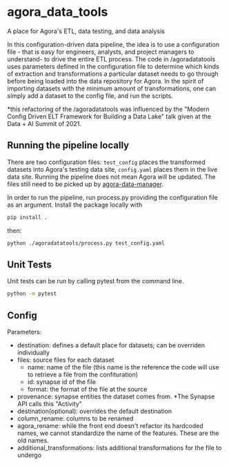 # agora_data_tools
A place for Agora's ETL, data testing, and data analysis

In this configuration-driven data pipeline, the idea is to use a configuration file - that is easy for 
engineers, analysts, and project managers to understand- to drive the entire ETL process.  The code in /agoradatatools uses 
parameters defined in the configuration file to determine which kinds of extraction and transformations a particular 
dataset needs to go through before being loaded into the data repository for Agora.  In the spirit of importing datasets
with the minimum amount of transformations, one can simply add a dataset to the config file, and run the scripts. 

*this refactoring of the /agoradatatools was influenced by the "Modern Config Driven ELT Framework for Building a 
Data Lake" talk given at the Data + AI Summit of 2021.



## Running the pipeline locally
There are two configuration files:  ```test_config``` places the transformed datasets into Agora's testing data site, 
```config.yaml``` places them in the live data site.  Running the pipeline does not mean Agora will be updated.  The files 
still need to be picked up by [agora-data-manager](https://github.com/Sage-Bionetworks/agora-data-manager/).

In order to run the pipeline, run process.py providing the configuration file as an argument.  Install the package locally with 
```bash
pip install .
```
then:
```bash
python ./agoradatatools/process.py test_config.yaml
```

## Unit Tests
Unit tests can be run by calling pytest from the command line.
```bash
python -m pytest
```

## Config
Parameters:
- destination: defines a default place for datasets; can be overriden individually
- files: source files for each dataset
    - name: name of the file (this name is the reference the code will use to retrieve a file from the confituration)
    - id: synapse id of the file
    - format: the format of the file at the source
- provenance: synapse entities the dataset comes from. *The Synapse API calls this "Activity"
- destination(optional): overrides the default destination
- column_rename: columns to be renamed
- agora_rename: while the front end doesn't refactor its hardcoded names, we cannot standardize the name of the features.
  These are the old names.
- additional_transformations: lists additional transformations for the file to undergo 
